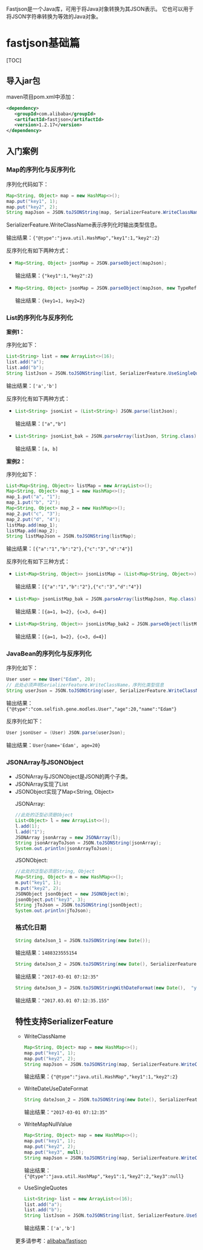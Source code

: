 Fastjson是一个Java库，可用于将Java对象转换为其JSON表示。 它也可以用于将JSON字符串转换为等效的Java对象。 

# fastjson基础篇

[TOC]

## 导入jar包

maven项目pom.xml中添加：

```xml
<dependency>
   <groupId>com.alibaba</groupId>
   <artifactId>fastjson</artifactId>
   <version>1.2.17</version>
</dependency>
```

## 入门案例

### Map的序列化与反序列化

序列化代码如下：

```java
Map<String, Object> map = new HashMap<>();
map.put("key1", 1);
map.put("key2", 2);
String mapJson = JSON.toJSONString(map, SerializerFeature.WriteClassName);
```

SerializerFeature.WriteClassName表示序列化时输出类型信息。

输出结果：`{"@type":"java.util.HashMap","key1":1,"key2":2}`

反序列化有如下两种方式：

- ```java
  Map<String, Object> jsonMap = JSON.parseObject(mapJson);
  ```

  输出结果：`{"key1":1,"key2":2}`

- ```java
  Map<String, Object> jsonMap = JSON.parseObject(mapJson, new TypeReference<Map<String, Object>>(){});
  ```

  输出结果：`{key1=1, key2=2}`

### List的序列化与反序列化

**案例1：**

序列化如下：

```java
List<String> list = new ArrayList<>(16);
list.add("a");
list.add("b");
String listJson = JSON.toJSONString(list, SerializerFeature.UseSingleQuotes);
```

输出结果：`['a','b']`

反序列化有如下两种方式：

- ```java
  List<String> jsonList = (List<String>) JSON.parse(listJson);
  ```

  输出结果：`["a","b"]`

- ```java
  List<String> jsonList_bak = JSON.parseArray(listJson, String.class);
  ```

  输出结果：`[a, b]`

**案例2：**

序列化如下：

```java
List<Map<String, Object>> listMap = new ArrayList<>();
Map<String, Object> map_1 = new HashMap<>();
map_1.put("a", "1");
map_1.put("b", "2");
Map<String, Object> map_2 = new HashMap<>();
map_2.put("c", "3");
map_2.put("d", "4");
listMap.add(map_1);
listMap.add(map_2);
String listMapJson = JSON.toJSONString(listMap);
```

输出结果：`[{"a":"1","b":"2"},{"c":"3","d":"4"}]`

反序列化有如下三种方式：

- ```java
  List<Map<String, Object>> jsonListMap = (List<Map<String, Object>>) JSON.parse(listMapJson);
  ```

  输出结果：`[{"a":"1","b":"2"},{"c":"3","d":"4"}]`

- ```java
  List<Map> jsonListMap_bak = JSON.parseArray(listMapJson, Map.class);
  ```

  输出结果：`[{a=1, b=2}, {c=3, d=4}]`

- ```java
  List<Map<String, Object>> jsonListMap_bak2 = JSON.parseObject(listMapJson, new TypeReference<List<Map<String, Object>>>(){});
  ```

  输出结果：`[{a=1, b=2}, {c=3, d=4}]`

### JavaBean的序列化与反序列化

序列化如下：

```java
User user = new User("Edam", 20);
// 此处必须声明SerializerFeature.WriteClassName，序列化类型信息
String userJson = JSON.toJSONString(user, SerializerFeature.WriteClassName);
```

输出结果：`{"@type":"com.selfish.gene.modles.User","age":20,"name":"Edam"}`

反序列化如下：

```java
User jsonUser = (User) JSON.parse(userJson);
```

输出结果：`User{name='Edam', age=20}`

### JSONArray与JSONObject

- JSONArray与JSONObject是JSON的两个子类。
- JSONArray实现了List<Object>
- JSONObject实现了Map<String, Object>

JSONArray:

```java
//此处的泛型必须是Object
List<Object> l = new ArrayList<>();
l.add(1);
l.add("1");
JSONArray jsonArray = new JSONArray(l);
String jsonArrayToJson = JSON.toJSONString(jsonArray);
System.out.println(jsonArrayToJson);
```

JSONObject:

```java
//此处的泛型必须是String, Object
Map<String, Object> m = new HashMap<>();
m.put("key1", 1);
m.put("key2", 2);
JSONObject jsonObject = new JSONObject(m);
jsonObject.put("key3", 3);
String jToJson = JSON.toJSONString(jsonObject);
System.out.println(jToJson);
```

### 格式化日期

```java
String dateJson_1 = JSON.toJSONString(new Date());
```

输出结果：`1488323555154`

```java
String dateJson_2 = JSON.toJSONString(new Date(), SerializerFeature.WriteDateUseDateFormat);
```

输出结果：`"2017-03-01 07:12:35"`

```java
String dateJson_3 = JSON.toJSONStringWithDateFormat(new Date(),  "yyyy.MM.dd HH:mm:ss.SSS");
```

输出结果：`"2017.03.01 07:12:35.155"`

## 特性支持SerializerFeature

- WriteClassName

  ```java
  Map<String, Object> map = new HashMap<>();
  map.put("key1", 1);
  map.put("key2", 2);
  String mapJson = JSON.toJSONString(map, SerializerFeature.WriteClassName);
  ```

  输出结果：`{"@type":"java.util.HashMap","key1":1,"key2":2}`

- WriteDateUseDateFormat

  ```java
  String dateJson_2 = JSON.toJSONString(new Date(), SerializerFeature.WriteDateUseDateFormat);
  ```

  输出结果：`"2017-03-01 07:12:35"`

- WriteMapNullValue

  ```java
  Map<String, Object> map = new HashMap<>();
  map.put("key1", 1);
  map.put("key2", 2);
  map.put("key3", null);
  String mapJson = JSON.toJSONString(map, SerializerFeature.WriteClassName, SerializerFeature.WriteMapNullValue);
  ```

  输出结果：`{"@type":"java.util.HashMap","key1":1,"key2":2,"key3":null}`

- UseSingleQuotes

  ```java
  List<String> list = new ArrayList<>(16);
  list.add("a");
  list.add("b");
  String listJson = JSON.toJSONString(list, SerializerFeature.UseSingleQuotes);
  ```

  输出结果：`['a','b']`

更多请参考：[alibaba/fastjson](https://github.com/alibaba/fastjson)
